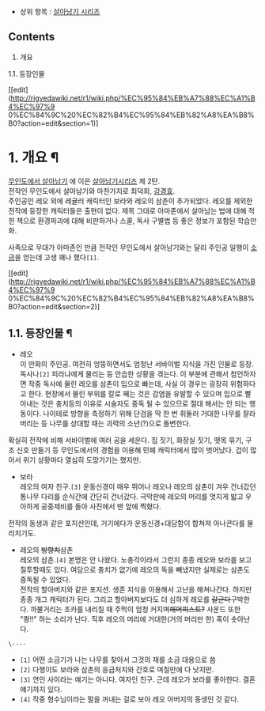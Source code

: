   * 상위 항목 : [살아남기 시리즈](%EC%82%B4%EC%95%84%EB%82%A8%EA%B8%B0%20%EC%8B%9C%EB%A6%AC%EC%A6%88.md)

## Contents

    

1. 개요 
    

1.1. 등장인물

[[edit](http://rigvedawiki.net/r1/wiki.php/%EC%95%84%EB%A7%88%EC%A1%B4%EC%97%9
0%EC%84%9C%20%EC%82%B4%EC%95%84%EB%82%A8%EA%B8%B0?action=edit&section=1)]

# 1. 개요 ¶

[무인도에서 살아남기](%EB%AC%B4%EC%9D%B8%EB%8F%84%EC%97%90%EC%84%9C%20%EC%82%B4%EC%95%84%EB%82%A8%EA%B8%B0.md) 에 이은 [살아남기시리즈](%EC%82%B4%EC%95%84%EB%82%A8%EA%B8%B0%20%EC%8B%9C%EB%A6%AC%EC%A6%88.md)
제 2탄.  
전작인 무인도에서 살아남기와 마찬가지로 최덕희, [강경효](%EA%B0%95%EA%B2%BD%ED%9A%A8.md).  
주인공인 레오 외에 레귤러 캐릭터인 보라와 레오의 삼촌이 추가되었다. 레오를 제외한 전작에 등장한 캐릭터들은 출현이 없다. 제목 그대로
아마존에서 살아남는 법에 대해 적힌 책으로 환경파괴에 대해 비판하거나 스콜, 독사 구별법 등 좋은 정보가 포함된 학습만화.

  

사족으로 무대가 아마존인 만큼 전작인 무인도에서 살아남기와는 달리 주인공 일행이 [소금](%EC%86%8C%EA%B8%88.md)을
얻는데 고생 꽤나 했다`[1]`.

  

[[edit](http://rigvedawiki.net/r1/wiki.php/%EC%95%84%EB%A7%88%EC%A1%B4%EC%97%9
0%EC%84%9C%20%EC%82%B4%EC%95%84%EB%82%A8%EA%B8%B0?action=edit&section=2)]

## 1.1. 등장인물 ¶

  * 레오  
이 만화의 주인공. 여전히 엉뚱하면서도 엄청난 서바이벌 지식을 가진 인물로 등장. 독사나`[2]` 피라냐에게 물리는 등 안습한 상황을
겪는다. 이 부분에 관해서 첨언하자면 작중 독사에 물린 레오를 삼촌이 입으로 빠는데, 사실 이 경우는 굉장히 위험하다고 한다. 현장에서 물린
부위를 칼로 째는 것은 감염을 유발할 수 있으며 입으로 빨아내는 것은 충치등의 이유로 시술자도 중독 될 수 있으므로 절대 해서는 안 되는
행동이다. 나이테로 방향을 측정하기 위해 단검을 딱 한 번 휘둘러 거대한 나무를 잘라버리는 등 나무를 상대할 때는 괴력의 소년(?)으로
돌변한다.  
  
확실히 전작에 비해 서바이벌에 여러 공을 세운다. 집 짓기, 화장실 짓기, 뗏목 묶기, 구조 신호 만들기 등 무인도에서의 경험을 이용해 민폐
캐릭터에서 많이 벗어났다. 겁이 많아서 위기 상황마다 열심히 도망가기는 했지만.  

  * 보라  
레오의 여자 친구.`[3]` 운동신경이 매우 뛰어나 레오나 레오의 삼촌이 겨우 건너갔던 통나무 다리를 순식간에 간단히 건너갔다. 극막판에
레오의 머리를 멋지게 밟고 우아하게 공중제비를 돌아 사진에서 맨 앞에 찍혔다.  
  
전작의 동생과 같은 포지션인데, 거기에다가 운동신경+대담함이 합쳐져 아나콘다를 물리치기도.  

  * 레오의 <del>방향치</del>삼촌  
레오의 삼촌.`[4]` 본명은 안 나왔다. 노총각이라서 그런지 종종 레오와 보라를 보고 질투할때도 있다. 여담으로 충치가 없기에 레오의 독을
빼냈지만 실제로는 삼촌도 중독될 수 있었다.  
전작의 할아버지와 같은 포지션. 생존 지식을 이용해서 고난을 해쳐나간다. 하지만 종종 개그 캐릭터가 된다. 그리고 할아버지보다도 더 심하게
레오를 <del>갈군다</del>구박한다. 까불거리는 조카를 내리칠 때 주먹이 엄청 커지며<del>해머피스트?</del> 사운드 또한
"쾅!!" 하는 소리가 난다. 직후 레오의 머리에 거대한(거의 머리만 한) 혹이 솟아난다.  

`\----`

  * `[1]` 어떤 소금기가 나는 나무를 찾아서 그것의 재를 소금 대용으로 씀
  * `[2]` 다행이도 보라와 삼촌의 응급처치와 간호로 며칠만에 다 낫지만.
  * `[3]` 연인 사이라는 얘기는 아니다. 여자인 친구. 근데 레오가 보라를 좋아한다. 결혼얘기까지 있다.
  * `[4]` 작중 형수님이라는 말을 꺼내는 걸로 보아 레오 아버지의 동생인 것 같다.

